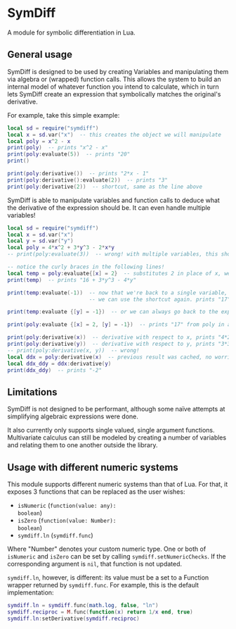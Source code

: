 # SymDiff
A module for symbolic differentiation in Lua.

## General usage
SymDiff is designed to be used by creating Variables and manipulating them via algebra or (wrapped) function calls. This allows the system to build an internal model of whatever function you intend to calculate, which in turn lets SymDiff create an expression that symbolically matches the original's derivative.

For example, take this simple example:

```lua
local sd = require("symdiff")
local x = sd.var("x")  -- this creates the object we will manipulate
local poly = x^2 - x
print(poly)  -- prints "x^2 - x"
print(poly:evaluate(5))  -- prints "20"
print()

print(poly:derivative())  -- prints "2*x - 1"
print(poly:derivative():evaluate(2))  -- prints "3"
print(poly:derivative(2))  -- shortcut, same as the line above
```

SymDiff is able to manipulate variables and function calls to deduce what the
derivative of the expression should be. It can even handle multiple variables!

```lua
local sd = require("symdiff")
local x = sd.var("x")
local y = sd.var("y")
local poly = 4*x^2 + 3*y^3 - 2*x*y
-- print(poly:evaluate(3))  -- wrong! with multiple variables, this shortcut errors!

-- notice the curly braces in the following lines!
local temp = poly:evaluate{[x] = 2}  -- substitutes 2 in place of x, we get a new expression
print(temp)  -- prints "16 + 3*y^3 - 4*y"

print(temp:evaluate(-1))  -- now that we're back to a single variable,
                          -- we can use the shortcut again. prints "17"

print(temp:evaluate {[y] = -1})  -- or we can always go back to the explicit notation

print(poly:evaluate {[x] = 2, [y] = -1})  -- prints "17" from poly in a single :evaluate call

print(poly:derivative(x))  -- derivative with respect to x, prints "4*2*x - 2*y"
print(poly:derivative(y))  -- derivative with respect to y, prints "3*3*y^2 - 2*x"
-- print(poly:derivative(x, y))  -- wrong!
local ddx = poly:derivative(x)  -- previous result was cached, no worries about performance
local ddx_ddy = ddx:derivative(y)
print(ddx_ddy)  -- prints "-2"
```

## Limitations
SymDiff is not designed to be performant, although some naïve attempts at
simplifying algebraic expressions were done.

It also currently only supports single valued, single argument functions.
Multivariate calculus can still be modeled by creating a number of variables
and relating them to one another outside the library.

## Usage with different numeric systems
This module supports different numeric systems than that of Lua.
For that, it exposes 3 functions that can be replaced as the user wishes:
- <code>isNumeric</code> (<code>function(value: any): boolean</code>)
- <code>isZero</code> (<code>function(value: Number): boolean</code>)
- <code>symdiff.ln</code> (<code>symdiff.func</code>)

Where "Number" denotes your custom numeric type. One or both of
<code>isNumeric</code> and <code>isZero</code> can be set by calling
<code>symdiff.setNumericChecks</code>. If the corresponding argument
is <code>nil</code>, that function is not updated.

<code>symdiff.ln</code>, however, is different: its value must be a set to a Function wrapper returned by <code>symdiff.func</code>. For example, this is the default implementation:

```lua
symdiff.ln = symdiff.func(math.log, false, "ln")
symdiff.reciproc = M.func(function(x) return 1/x end, true)
symdiff.ln:setDerivative(symdiff.reciproc)
```